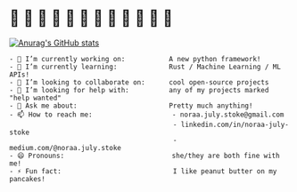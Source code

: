 # 🪷 🪷 🪷 🪷 🪷 🪷 🪷 🪷 🪷 🪷 🪷 🪷 

<!--
**noraa-july-stoke/noraa-july-stoke** is a ✨ _special_ ✨ repository because its `README.md` (this file) appears on your GitHub profile.

### - 🔭 I’m currently working on: A new python framework!
### - 🌱 I’m currently learning: Rust / Machine Learning / ML APIs!
### - 👯 I’m looking to collaborate on: cool open-source projects
### - 🤔 I’m looking for help with: any of my projects marked "help wanted"
### - 💬 Ask me about: Pretty much anything!
### - 📫 How to reach me: noraa.july.stoke@gmail.com
### - 😄 Pronouns: she/they are both fine with me!
### - ⚡ Fun fact: I like peanut butter on my pancakes!

-->



[![Anurag's GitHub stats](https://github-readme-stats.vercel.app/api?username=noraa-july-stoke&count_private=true&theme=cobalt)](https://github.com/anuraghazra/github-readme-stats)


```
- 🔭 I’m currently working on:           A new python framework!
- 🌱 I’m currently learning:             Rust / Machine Learning / ML APIs!
- 👯 I’m looking to collaborate on:      cool open-source projects
- 🤔 I’m looking for help with:          any of my projects marked "help wanted"
- 💬 Ask me about:                       Pretty much anything!
- 📫 How to reach me:                    - noraa.july.stoke@gmail.com
                                         - linkedin.com/in/noraa-july-stoke
                                         - medium.com/@noraa.july.stoke
- 😄 Pronouns:                           she/they are both fine with me!
- ⚡ Fun fact:                            I like peanut butter on my pancakes!
```
